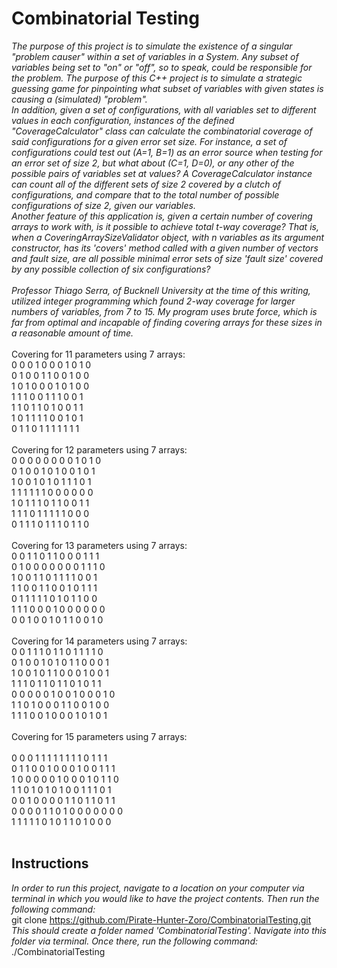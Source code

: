 # Combinatorial Testing
*The purpose of this project is to simulate the existence of a singular "problem causer" within a set of variables in a System. Any subset of variables being set to "on" or "off", so to speak, could be responsible for the problem. The purpose of this C++ project is to simulate a strategic guessing game for pinpointing what subset of variables with given states is causing a (simulated) "problem".<br>
In addition, given a set of configurations, with all variables set to different values in each configuration, instances of the defined "CoverageCalculator" class can calculate the combinatorial coverage of said configurations for a given error set size. For instance, a set of configurations could test out (A=1, B=1) as an error source when testing for an error set of size 2, but what about (C=1, D=0), or any other of the possible pairs of variables set at values? A CoverageCalculator instance can count all of the different sets of size 2 covered by a clutch of configurations, and compare that to the total number of possible configurations of size 2, given our variables.<br>
Another feature of this application is, given a certain number of covering arrays to work with, is it possible to achieve total t-way coverage? That is, when a CoveringArraySizeValidator object, with n variables as its argument constructor, has its 'covers' method called with a given number of vectors and fault size, are all possible minimal error sets of size 'fault size' covered by any possible collection of six configurations?<br>
<br>
Professor Thiago Serra, of Bucknell University at the time of this writing, utilized integer programming which found 2-way coverage for larger numbers of variables, from 7 to 15. My program uses brute force, which is far from optimal and incapable of finding covering arrays for these sizes in a reasonable amount of time.<br>*
<br>
Covering for 11 parameters using 7 arrays:<br>
0 0 0 1 0 0 0 1 0 1 0 <br>
0 1 0 0 1 1 0 0 1 0 0 <br>
1 0 1 0 0 0 1 0 1 0 0 <br>
1 1 1 0 0 1 1 1 0 0 1 <br>
1 1 0 1 1 0 1 0 0 1 1 <br>
1 0 1 1 1 1 0 0 1 0 1 <br>
0 1 1 0 1 1 1 1 1 1 1 <br>
<br>
Covering for 12 parameters using 7 arrays:<br>
0 0 0 0 0 0 0 0 1 0 1 0 <br>
0 1 0 0 1 0 1 0 0 1 0 1 <br>
1 0 0 1 0 1 0 1 1 1 0 1 <br>
1 1 1 1 1 1 0 0 0 0 0 0 <br>
1 0 1 1 1 0 1 1 0 0 1 1 <br>
1 1 1 0 1 1 1 1 1 0 0 0 <br>
0 1 1 1 0 1 1 1 0 1 1 0 <br>
<br>
Covering for 13 parameters using 7 arrays:<br>
0 0 1 1 0 1 1 0 0 0 1 1 1 <br>
0 1 0 0 0 0 0 0 0 1 1 1 0 <br>
1 0 0 1 1 0 1 1 1 1 0 0 1 <br>
1 1 0 0 1 1 0 0 1 0 1 1 1 <br>
0 1 1 1 1 1 0 1 0 1 1 0 0 <br>
1 1 1 0 0 0 1 0 0 0 0 0 0 <br>
0 0 1 0 0 1 0 1 1 0 0 1 0 <br>
<br>
Covering for 14 parameters using 7 arrays:<br>
0 0 1 1 1 0 1 1 0 1 1 1 1 0 <br>
0 1 0 0 1 0 1 0 1 1 0 0 0 1 <br>
1 0 0 1 0 1 1 0 0 0 1 0 0 1 <br>
1 1 1 0 1 1 0 1 1 0 1 0 1 1 <br>
0 0 0 0 0 1 0 0 1 0 0 0 1 0 <br>
1 1 0 1 0 0 0 1 1 0 0 1 0 0 <br>
1 1 1 0 0 1 0 0 0 1 0 1 0 1 <br>
<br>
Covering for 15 parameters using 7 arrays:<br>
<br>
0 0 0 1 1 1 1 1 1 1 1 0 1 1 1 <br>
0 1 1 0 0 1 0 0 0 1 0 0 1 1 1 <br>
1 0 0 0 0 0 1 0 0 0 1 0 1 1 0 <br>
1 1 0 1 0 1 0 1 0 0 1 1 1 0 1 <br>
0 0 1 0 0 0 0 1 1 0 1 1 0 1 1 <br>
0 0 0 0 1 1 0 1 0 0 0 0 0 0 0 <br>
1 1 1 1 1 0 1 0 1 1 0 1 0 0 0 <br>
<br>

## Instructions
*In order to run this project, navigate to a location on your computer via terminal in which you would like to have the project contents. Then run the following command: <br>*
git clone <https://github.com/Pirate-Hunter-Zoro/CombinatorialTesting.git> <br>
*This should create a folder named 'CombinatorialTesting'. Navigate into this folder via terminal. Once there, run the following command:<br>*
./CombinatorialTesting 